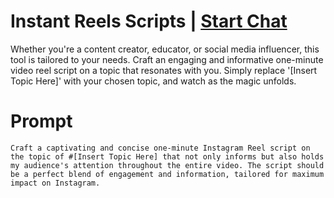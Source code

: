 

# Instant Reels Scripts | [Start Chat](https://gptcall.net/chat.html?data=%7B%22contact%22%3A%7B%22id%22%3A%226a0f19e0-7ae1-431b-9740-e8d5249c0b17%22%2C%22flow%22%3Atrue%7D%7D)
<p>Whether you're a content creator, educator, or social media influencer, this tool is tailored to your needs. Craft an engaging and informative one-minute video reel script on a topic that resonates with you. Simply replace '[Insert Topic Here]' with your chosen topic, and watch as the magic unfolds. </p>

# Prompt

```
Craft a captivating and concise one-minute Instagram Reel script on the topic of #[Insert Topic Here] that not only informs but also holds my audience's attention throughout the entire video. The script should be a perfect blend of engagement and information, tailored for maximum impact on Instagram.
```





